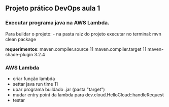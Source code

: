 ## Projeto prático DevOps aula 1

### Executar programa java na AWS Lambda.
Para buildar o projeto:
    - na pasta raiz do projeto
    executar no terminal: mvn clean package

**requerimentos**:
maven.compiler.source 11
maven.compiler.target 11
maven-shade-plugin 3.2.4


### AWS Lambda

- criar função lambda
- settar java run time 11
- upar programa buildado .jar (pasta "target")
- mudar entry point da lambda para dev.cloud.HelloCloud::handleRequest
- testar
